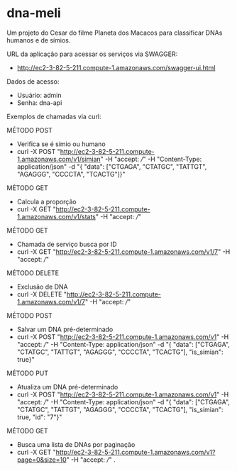 # dna-meli
Um projeto do Cesar do filme Planeta dos Macacos para classificar DNAs humanos e de símios.

URL da aplicação para acessar os serviços via SWAGGER: 
- http://ec2-3-82-5-211.compute-1.amazonaws.com/swagger-ui.html

Dados de acesso:
 - Usuário: admin
 - Senha: dna-api


Exemplos de chamadas via curl:

MÉTODO POST
- Verifica se é símio ou humano
- curl -X POST "http://ec2-3-82-5-211.compute-1.amazonaws.com/v1/simian" -H "accept: */*" -H "Content-Type: application/json" -d "{ "data": ["CTGAGA", "CTATGC", "TATTGT", "AGAGGG", "CCCCTA", "TCACTG"]}"


MÉTODO GET
- Calcula a proporção
- curl -X GET "http://ec2-3-82-5-211.compute-1.amazonaws.com/v1/stats" -H "accept: */*"


MÉTODO GET
- Chamada de serviço busca por ID
- curl -X GET "http://ec2-3-82-5-211.compute-1.amazonaws.com/v1/7" -H "accept: */*"


MÉTODO DELETE
- Exclusão de DNA
- curl -X DELETE "http://ec2-3-82-5-211.compute-1.amazonaws.com/v1/7" -H "accept: */*"


MÉTODO POST
- Salvar um DNA pré-determinado
- curl -X POST "http://ec2-3-82-5-211.compute-1.amazonaws.com/v1" -H "accept: */*" -H "Content-Type: application/json" -d "{ "data": ["CTGAGA", "CTATGC", "TATTGT", "AGAGGG", "CCCCTA", "TCACTG"], "is_simian": true}"


MÉTODO PUT
- Atualiza um DNA pré-determinado
- curl -X POST "http://ec2-3-82-5-211.compute-1.amazonaws.com/v1" -H "accept: */*" -H "Content-Type: application/json" -d "{ "data": ["CTGAGA", "CTATGC", "TATTGT", "AGAGGG", "CCCCTA", "TCACTG"], "is_simian": true, "id": "7"}"


MÉTODO GET
- Busca uma lista de DNAs por paginação
- curl -X GET "http://ec2-3-82-5-211.compute-1.amazonaws.com/v1?page=0&size=10" -H "accept: */*" .

